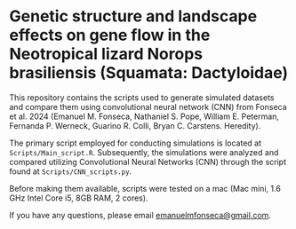 # Genetic structure and landscape effects on gene flow in the Neotropical lizard Norops brasiliensis (Squamata: Dactyloidae)

This repository contains the scripts used to generate simulated datasets and compare them using convolutional neural network (CNN) from Fonseca et al. 2024 (Emanuel M. Fonseca, Nathaniel S. Pope, William E. Peterman, Fernanda P. Werneck, Guarino R. Colli, Bryan C. Carstens. Heredity).

The primary script employed for conducting simulations is located at `Scripts/Main_script.R`. Subsequently, the simulations were analyzed and compared utilizing Convolutional Neural Networks (CNN) through the script found at `Scripts/CNN_scripts.py`. 

Before making them available, scripts were tested on a mac (Mac mini, 1.6 GHz Intel Core i5, 8GB RAM, 2 cores).

If you have any questions, please email emanuelmfonseca@gmail.com.
